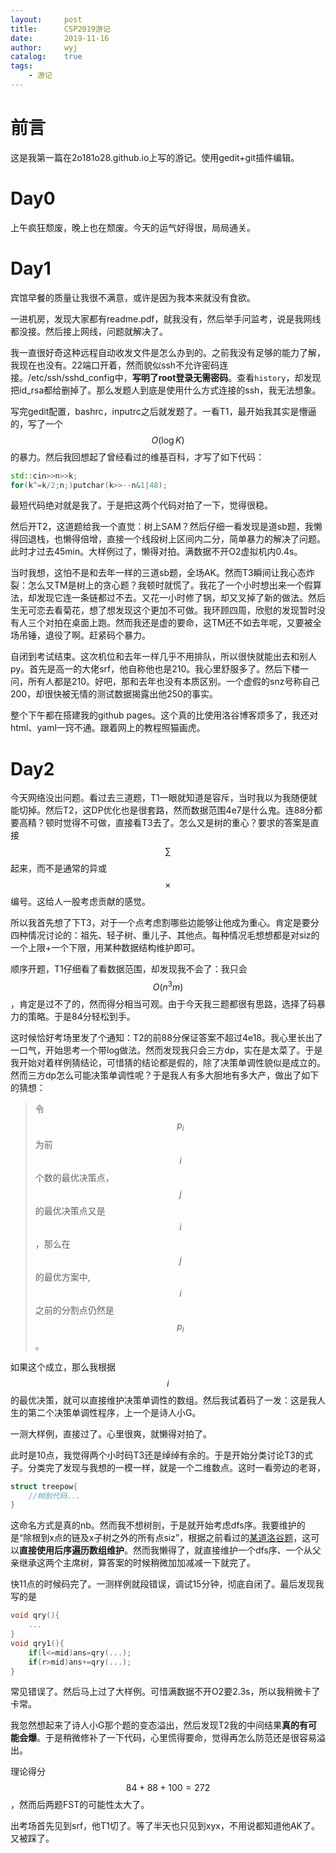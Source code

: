 ```yaml
---
layout:		post
title:		CSP2019游记
date:		2019-11-16
author:		wyj
catalog:	true
tags:
    - 游记
---
```


# 前言

这是我第一篇在2o181o28.github.io上写的游记。使用gedit+git插件编辑。

# Day0

上午疯狂颓废，晚上也在颓废。今天的运气好得很，局局通关。

# Day1

宾馆早餐的质量让我很不满意，或许是因为我本来就没有食欲。

一进机房，发现大家都有readme.pdf，就我没有，然后举手问监考，说是我网线都没接。然后接上网线，问题就解决了。

我一直很好奇这种远程自动收发文件是怎么办到的。之前我没有足够的能力了解，我现在也没有。22端口开着，然而貌似ssh不允许密码连接。/etc/ssh/sshd_config中，**写明了root登录无需密码**。查看`history`，却发现把id_rsa都给删掉了。那么发题人到底是使用什么方式连接的ssh，我无法想象。

写完gedit配置，bashrc，inputrc之后就发题了。一看T1，最开始我其实是懵逼的，写了一个$$O(\log K)$$的暴力。然后我回想起了曾经看过的维基百科，才写了如下代码：
```cpp
std::cin>>n>>k;
for(k^=k/2;n;)putchar(k>>--n&1|48);
```
最短代码绝对就是我了。于是把这两个代码对拍了一下，觉得很稳。

然后开T2，这道题给我一个直觉：树上SAM？然后仔细一看发现是道sb题，我懒得回退栈，也懒得倍增，直接一个线段树上区间内二分，简单暴力的解决了问题。此时才过去45min。大样例过了，懒得对拍。满数据不开O2虚拟机内0.4s。

当时我想，这怕不是和去年一样的三道sb题，全场AK。然而T3瞬间让我心态炸裂：怎么又TM是树上的贪心题？我顿时就慌了。我花了一个小时想出来一个假算法，却发现它连一条链都过不去。又花一小时修了锅，却又叉掉了新的做法。然后生无可恋去看菊花，想了想发现这个更加不可做。我环顾四周，欣慰的发现暂时没有人三个对拍在桌面上跑。然而我还是虚的要命，这TM还不如去年呢，又要被全场吊锤，退役了啊。赶紧码个暴力。

自闭到考试结束。这次机位和去年一样几乎不用排队，所以很快就能出去和别人py。首先是高一的大佬srf，他自称他也是210。我心里舒服多了。然后下楼一问，所有人都是210。好吧，那和去年也没有本质区别。一个虚假的snz号称自己200，却很快被无情的测试数据揭露出他250的事实。

整个下午都在搭建我的github pages。这个真的比使用洛谷博客烦多了，我还对html、yaml一窍不通。跟着网上的教程照猫画虎。

# Day2

今天网络没出问题。看过去三道题，T1一眼就知道是容斥，当时我以为我随便就能切掉。然后T2，这DP优化也是很套路，然而数据范围4e7是什么鬼。连88分都要高精？顿时觉得不可做，直接看T3去了。怎么又是树的重心？要求的答案是直接$$\sum$$起来，而不是通常的异或$$\times$$编号。这给人一股考虑贡献的感觉。

所以我首先想了下T3，对于一个点考虑割哪些边能够让他成为重心。肯定是要分四种情况讨论的：祖先、轻子树、重儿子、其他点。每种情况毛想想都是对siz的一个上限+一个下限，用某种数据结构维护即可。

顺序开题，T1仔细看了看数据范围，却发现我不会了：我只会$$O(n^3m)$$，肯定是过不了的，然而得分相当可观。由于今天我三题都很有思路，选择了码暴力的策略。于是84分轻松到手。

这时候恰好考场里发了个通知：T2的前88分保证答案不超过4e18。我心里长出了一口气，开始思考一个带log做法。然而发现我只会三方dp，实在是太菜了。于是我开始对着样例猜结论，可惜猜的结论都是假的，除了决策单调性貌似是成立的。然而三方dp怎么可能决策单调性呢？于是我人有多大胆地有多大产，做出了如下的猜想：
> 令$$p_i$$为前$$i$$个数的最优决策点，$$j$$的最优决策点又是$$i$$，那么在$$j$$的最优方案中,$$i$$之前的分割点仍然是$$p_i$$。

如果这个成立，那么我根据$$i$$的最优决策，就可以直接维护决策单调性的数组。然后我试着码了一发：这是我人生的第二个决策单调性程序，上一个是诗人小G。

一测大样例，直接过了。心里很爽，就懒得对拍了。

此时是10点，我觉得两个小时码T3还是绰绰有余的。于是开始分类讨论T3的式子。分类完了发现与我想的一模一样，就是一个二维数点。这时一看旁边的老哥，
```cpp
struct treepow{
	//树剖代码...
}
```

这命名方式是真的nb。然而我不想树剖，于是就开始考虑dfs序。我要维护的是“除根到x点的链及x子树之外的所有点siz”，根据之前看过的[某道洛谷题](https://www.luogu.org/problem/P3780)，这可以**直接使用后序遍历数组维护**。然而我懒得了，就直接维护一个dfs序、一个从父亲继承这两个主席树，算答案的时候稍微加加减减一下就完了。

快11点的时候码完了。一测样例就段错误，调试15分钟，彻底自闭了。最后发现我写的是
```cpp
void qry(){
	...	
}
void qry1(){
	if(l<=mid)ans=qry(...);
	if(r>mid)ans+=qry(...);
}
```
常见错误了。然后马上过了大样例。可惜满数据不开O2要2.3s，所以我稍微卡了卡常。

我忽然想起来了诗人小G那个题的变态溢出，然后发现T2我的中间结果**真的有可能会爆**。于是稍微修补了一下代码，心里慌得要命，觉得再怎么防范还是很容易溢出。

理论得分$$84+88+100=272$$，然而后两题FST的可能性太大了。

出考场首先见到srf，他T1切了。等了半天也只见到xyx，不用说都知道他AK了。又被踩了。
